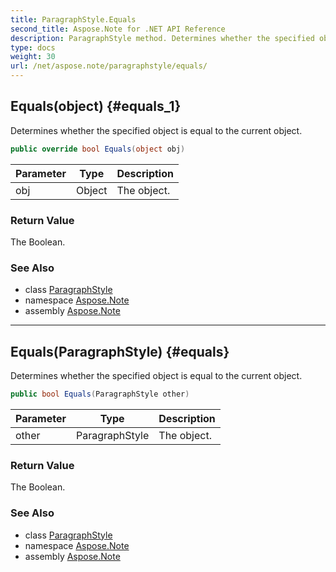 ```yaml
---
title: ParagraphStyle.Equals
second_title: Aspose.Note for .NET API Reference
description: ParagraphStyle method. Determines whether the specified object is equal to the current object
type: docs
weight: 30
url: /net/aspose.note/paragraphstyle/equals/
---
```

## Equals(object) {#equals_1}

Determines whether the specified object is equal to the current object.

```csharp
public override bool Equals(object obj)
```

| Parameter | Type | Description |
| --- | --- | --- |
| obj | Object | The object. |

### Return Value

The Boolean.

### See Also

* class [ParagraphStyle](../)
* namespace [Aspose.Note](../../paragraphstyle/)
* assembly [Aspose.Note](../../../)

---

## Equals(ParagraphStyle) {#equals}

Determines whether the specified object is equal to the current object.

```csharp
public bool Equals(ParagraphStyle other)
```

| Parameter | Type | Description |
| --- | --- | --- |
| other | ParagraphStyle | The object. |

### Return Value

The Boolean.

### See Also

* class [ParagraphStyle](../)
* namespace [Aspose.Note](../../paragraphstyle/)
* assembly [Aspose.Note](../../../)


